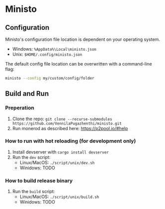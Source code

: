 # Ministo

## Configuration
Ministo's configuration file location is dependent on your operating system.
* Windows: `%AppData%\Local\ministo.json`
* Unix: `$HOME/.config/ministo.json`

The default config file location can be overwritten with a command-line flag:
```bash
ministo --config my/custom/config/folder
```

## Build and Run

### Preperation
1. Clone the repo: `git clone --recurse-submodules
   https://github.com/VennilaPugazhenthi/ministo.git`
3. Run monerod as described here: https://p2pool.io/#help

### How to run with hot reloading (for development only)
1. Install devserver with `cargo install devserver`
2. Run the `dev` script:
    * Linux/MacOS: `./script/unix/dev.sh`
    * Winidows: TODO

### How to build release binary
1. Run the `build` script:
    * Linux/MacOS: `./script/unix/build.sh`
    * Winidows: TODO